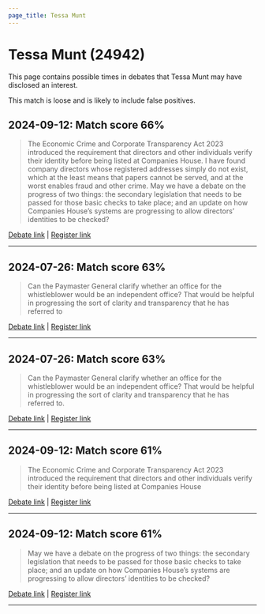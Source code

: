 ```yaml
---
page_title: Tessa Munt
---
```


# Tessa Munt  (24942)

This page contains possible times in debates that Tessa Munt may have disclosed an interest.

This match is loose and is likely to include false positives. 



## 2024-09-12: Match score 66%

>The Economic Crime and Corporate Transparency Act 2023 introduced the requirement that directors and other individuals verify their identity before being listed at Companies House. I have found company directors whose registered addresses simply do not exist, which at the least means that papers cannot be served, and at the  worst enables fraud and other crime. May we have a debate on the progress of two things: the secondary legislation that needs to be passed for those basic checks to take place; and an update on how Companies House’s systems are progressing to allow directors’ identities to be checked?

[Debate link](https://www.theyworkforyou.com/debates/?id=2024-09-12b.974.5) | [Register link](https://www.theyworkforyou.com/mp/24942/register)


---



## 2024-07-26: Match score 63%

>Can the Paymaster General clarify whether an office for the whistleblower would be an independent office? That would be helpful in progressing the sort of clarity and transparency that he has referred to

[Debate link](https://www.theyworkforyou.com/debates/?id=2024-07-26d.934.4) | [Register link](https://www.theyworkforyou.com/mp/24942/register)


---



## 2024-07-26: Match score 63%

>Can the Paymaster General clarify whether an office for the whistleblower would be an independent office? That would be helpful in progressing the sort of clarity and transparency that he has referred to.

[Debate link](https://www.theyworkforyou.com/debates/?id=2024-07-26d.934.4) | [Register link](https://www.theyworkforyou.com/mp/24942/register)


---



## 2024-09-12: Match score 61%

>The Economic Crime and Corporate Transparency Act 2023 introduced the requirement that directors and other individuals verify their identity before being listed at Companies House

[Debate link](https://www.theyworkforyou.com/debates/?id=2024-09-12b.974.5) | [Register link](https://www.theyworkforyou.com/mp/24942/register)


---



## 2024-09-12: Match score 61%

>May we have a debate on the progress of two things: the secondary legislation that needs to be passed for those basic checks to take place; and an update on how Companies House’s systems are progressing to allow directors’ identities to be checked?

[Debate link](https://www.theyworkforyou.com/debates/?id=2024-09-12b.974.5) | [Register link](https://www.theyworkforyou.com/mp/24942/register)


---

